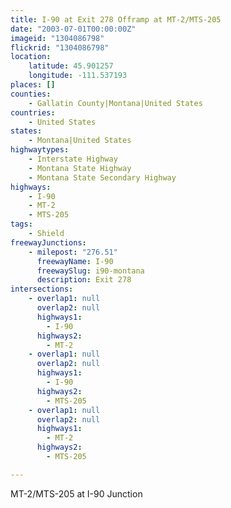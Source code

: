 ```yaml
---
title: I-90 at Exit 278 Offramp at MT-2/MTS-205
date: "2003-07-01T00:00:00Z"
imageid: "1304086798"
flickrid: "1304086798"
location:
    latitude: 45.901257
    longitude: -111.537193
places: []
counties:
    - Gallatin County|Montana|United States
countries:
    - United States
states:
    - Montana|United States
highwaytypes:
    - Interstate Highway
    - Montana State Highway
    - Montana State Secondary Highway
highways:
    - I-90
    - MT-2
    - MTS-205
tags:
    - Shield
freewayJunctions:
    - milepost: "276.51"
      freewayName: I-90
      freewaySlug: i90-montana
      description: Exit 278
intersections:
    - overlap1: null
      overlap2: null
      highways1:
        - I-90
      highways2:
        - MT-2
    - overlap1: null
      overlap2: null
      highways1:
        - I-90
      highways2:
        - MTS-205
    - overlap1: null
      overlap2: null
      highways1:
        - MT-2
      highways2:
        - MTS-205

---
```

MT-2/MTS-205 at I-90 Junction